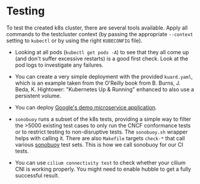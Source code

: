# Testing

To test the created k8s cluster, there are several tools available.
Apply all commands to the testcluster context (by passing the appropriate
`--context` setting to `kubectl` or by using the right `KUBECONFIG`
file).

- Looking at all pods (`kubectl get pods -A`) to see that they all come
  up (and don't suffer excessive restarts) is a good first check.
  Look at the pod logs to investigate any failures.

- You can create a very simple deployment with the provided `kuard.yaml`, which is
  an example taken from the O'Reilly book from B. Burns, J. Beda, K. Hightower:
  "Kubernetes Up & Running" enhanced to also use a persistent volume.

- You can deploy [Google's demo microservice application](https://github.com/GoogleCloudPlatform/microservices-demo).

- `sonobuoy` runs a subset of the k8s tests, providing a simple way to
  filter the >5000 existing test cases to only run the CNCF conformance
  tests or to restrict testing to non-disruptive tests. The `sonobuoy.sh` wrapper
  helps with calling it. There are also `Makefile` targets `check-*` that
  call various [sonobuoy](https://sonobuoy.io) test sets.
  This is how we call sonobuoy for our CI tests.

- You can use `cilium connectivity test` to check whether your cilium
  CNI is working properly. You might need to enable hubble to get
  a fully successful result.
